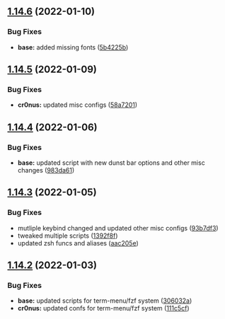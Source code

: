 ## [1.14.6](https://github.com/umgbhalla/dotstow/compare/v1.14.5...v1.14.6) (2022-01-10)


### Bug Fixes

* **base:** added missing fonts ([5b4225b](https://github.com/umgbhalla/dotstow/commit/5b4225b7c6ac2543888fe7ca8bbab1a62dccdcdd))



## [1.14.5](https://github.com/umgbhalla/dotstow/compare/v1.14.4...v1.14.5) (2022-01-09)


### Bug Fixes

* **cr0nus:** updated misc configs ([58a7201](https://github.com/umgbhalla/dotstow/commit/58a7201d7505b63f501fdf07de8f6f25066e0dc5))



## [1.14.4](https://github.com/umgbhalla/dotstow/compare/v1.14.3...v1.14.4) (2022-01-06)


### Bug Fixes

* **base:** updated script with new dunst bar options and other misc changes ([983da61](https://github.com/umgbhalla/dotstow/commit/983da611d26d7a8b6fe12e5405d01be778cab8bc))



## [1.14.3](https://github.com/umgbhalla/dotstow/compare/v1.14.2...v1.14.3) (2022-01-05)


### Bug Fixes

* mutliple keybind changed and updated other misc configs ([93b7df3](https://github.com/umgbhalla/dotstow/commit/93b7df3e827fbf77d78b8f25dd5be8834e1b135f))
* tweaked multiple scripts ([1392f8f](https://github.com/umgbhalla/dotstow/commit/1392f8ff09bbd6b486bec3b062ff477931438fda))
* updated zsh funcs and aliases ([aac205e](https://github.com/umgbhalla/dotstow/commit/aac205ecba37aaf4fccab639225634394e2c4811))



## [1.14.2](https://github.com/umgbhalla/dotstow/compare/v1.14.1...v1.14.2) (2022-01-03)


### Bug Fixes

* **base:** updated scripts for term-menu/fzf system ([306032a](https://github.com/umgbhalla/dotstow/commit/306032a2f6ea6ec2d492284ab507d3c91fd3d9f0))
* **cr0nus:** updated confs for term-menu/fzf system ([111c5cf](https://github.com/umgbhalla/dotstow/commit/111c5cf46d35759d8dd8312023ebcff4964d43fc))



